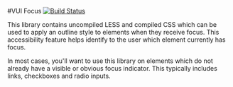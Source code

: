 #VUI Focus [![Build Status](https://travis-ci.org/Desire2Learn-Valence/valence-ui-focus.svg?branch=master)](https://travis-ci.org/Desire2Learn-Valence/valence-ui-focus)

This library contains uncompiled LESS and compiled CSS which can be used to
apply an outline style to elements when they receive focus. This accessibility
feature helps identify to the user which element currently has focus.

In most cases, you'll want to use this library on elements which do not already
have a visible or obvious focus indicator. This typically includes links,
checkboxes and radio inputs.
